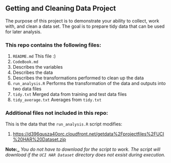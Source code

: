 ## Getting and Cleaning Data Project
The purpose of this project is to demonstrate your ability to collect, work with, and clean a data set. The goal is to prepare tidy data that can be used for later analysis.

### This repo contains the following files:
1. `README.md` This file :)
2. `CodeBook.md` 
  1. Describes the variables
  2. Describes the data
  3. Describes the transformations performed to clean up the data
3. `run_analysis.R` Performs the transformation of the data and outputs into two data files
  1. `tidy.txt` Merged data from training and test data files
  2. `tidy_average.txt` Averages from `tidy.txt`

### Additional files not included in this repo:
This is the data that the `run_analysis.R` script modifies:

1. https://d396qusza40orc.cloudfront.net/getdata%2Fprojectfiles%2FUCI%20HAR%20Dataset.zip

**Note:_** *You do not have to download for the script to work. The script will download
if the `UCI HAR Dataset` directory does not exsist during execution.*
